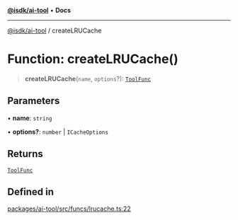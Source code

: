 [**@isdk/ai-tool**](../README.md) • **Docs**

***

[@isdk/ai-tool](../globals.md) / createLRUCache

# Function: createLRUCache()

> **createLRUCache**(`name`, `options`?): [`ToolFunc`](../classes/ToolFunc.md)

## Parameters

• **name**: `string`

• **options?**: `number` \| `ICacheOptions`

## Returns

[`ToolFunc`](../classes/ToolFunc.md)

## Defined in

[packages/ai-tool/src/funcs/lrucache.ts:22](https://github.com/isdk/ai-tool.js/blob/5f9f0083c734722103ff5468e424b48c212a55f0/src/funcs/lrucache.ts#L22)
